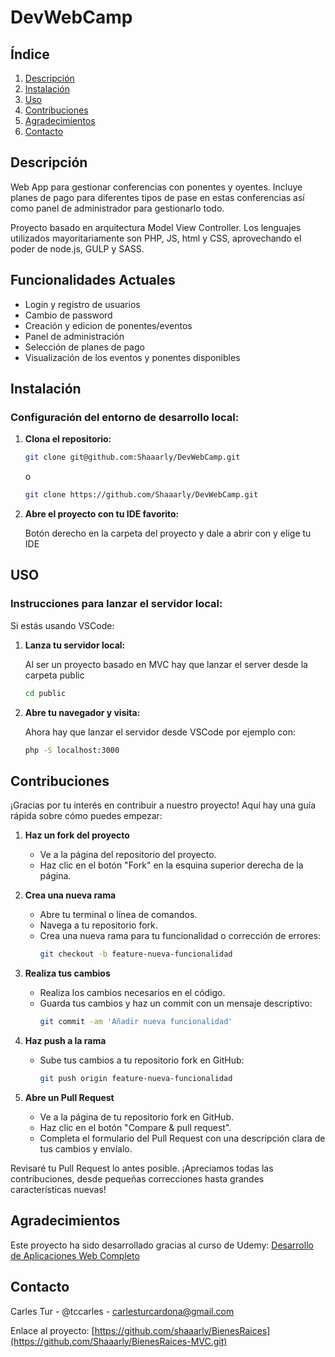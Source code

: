 # DevWebCamp

## Índice
1. [Descripción](#descripción)
2. [Instalación](#instalación)
3. [Uso](#uso)
4. [Contribuciones](#contribuciones)
5. [Agradecimientos](#agradecimientos)
6. [Contacto](#contacto)

## Descripción

Web App para gestionar conferencias con ponentes y oyentes. Incluye planes de pago para diferentes tipos de pase en estas conferencias así como panel de administrador para gestionarlo todo.

Proyecto basado en arquitectura Model View Controller. Los lenguajes utilizados mayoritariamente son PHP, JS, html y CSS, aprovechando el poder de node.js, GULP y SASS.

## Funcionalidades Actuales

- Login y registro de usuarios
- Cambio de password
- Creación y edicion de ponentes/eventos
- Panel de administración
- Selección de planes de pago
- Visualización de los eventos y ponentes disponibles

## Instalación

### Configuración del entorno de desarrollo local:

1. **Clona el repositorio:**

   ```bash
   git clone git@github.com:Shaaarly/DevWebCamp.git
   ```
   o
   ```bash
   git clone https://github.com/Shaaarly/DevWebCamp.git

3. **Abre el proyecto con tu IDE favorito:**

   Botón derecho en la carpeta del proyecto y dale a abrir con y elige tu IDE

## USO

### Instrucciones para lanzar el servidor local:

Si estás usando VSCode:

1. **Lanza tu servidor local:**

   Al ser un proyecto basado en MVC hay que lanzar el server desde la carpeta public
   
     ```bash
     cd public
     ```
     
3. **Abre tu navegador y visita:**

   Ahora hay que lanzar el servidor desde VSCode por ejemplo con:

   ```bash
   php -S localhost:3000
   ```

## Contribuciones

¡Gracias por tu interés en contribuir a nuestro proyecto! Aquí hay una guía rápida sobre cómo puedes empezar:

1. **Haz un fork del proyecto**
   - Ve a la página del repositorio del proyecto.
   - Haz clic en el botón "Fork" en la esquina superior derecha de la página.

2. **Crea una nueva rama**
   - Abre tu terminal o línea de comandos.
   - Navega a tu repositorio fork.
   - Crea una nueva rama para tu funcionalidad o corrección de errores:
     ```bash
     git checkout -b feature-nueva-funcionalidad
     ```

3. **Realiza tus cambios**
   - Realiza los cambios necesarios en el código.
   - Guarda tus cambios y haz un commit con un mensaje descriptivo:
     ```bash
     git commit -am 'Añadir nueva funcionalidad'
     ```

4. **Haz push a la rama**
   - Sube tus cambios a tu repositorio fork en GitHub:
     ```bash
     git push origin feature-nueva-funcionalidad
     ```

5. **Abre un Pull Request**
   - Ve a la página de tu repositorio fork en GitHub.
   - Haz clic en el botón "Compare & pull request".
   - Completa el formulario del Pull Request con una descripción clara de tus cambios y envíalo.

Revisaré tu Pull Request lo antes posible. ¡Apreciamos todas las contribuciones, desde pequeñas correcciones hasta grandes características nuevas!

## Agradecimientos

Este proyecto ha sido desarrollado gracias al curso de Udemy: [Desarrollo de Aplicaciones Web Completo](https://www.udemy.com/course/desarrollo-web-completo-con-html5-css3-js-php-y-mysql)

## Contacto

Carles Tur - @tccarles - carlesturcardona@gmail.com

Enlace al proyecto: [https://github.com/shaaarly/BienesRaices](https://github.com/Shaaarly/BienesRaices-MVC.git)

